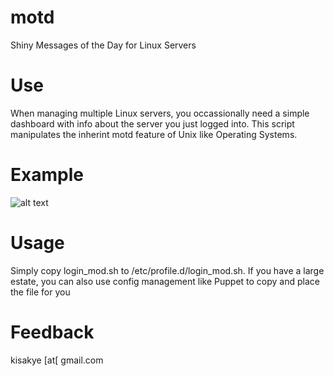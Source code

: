 # motd
Shiny Messages of the Day for Linux Servers

# Use
When managing multiple Linux servers, you occassionally need a simple dashboard with info about the server you just logged into.
This script manipulates the inherint motd feature of Unix like Operating Systems.

# Example
![alt text](images/systems.png)

# Usage
Simply copy login_mod.sh to /etc/profile.d/login_mod.sh. If you have a large estate, you can also use config management like Puppet to copy and place the file for you

# Feedback
kisakye [at[ gmail.com
